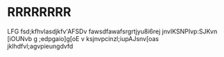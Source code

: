 # RRRRRRRR
LFG
fsd;kfhvlasdjkfv'AFSDv
fawsdfawafsrgrtjyu8i6rej
jnvIKSNPIvp:SJKvn [iOUNvb
g ;edpgaio]g[oE
v ksjnvpcinzl;iupAJsnv[oas
jklhdfvl;agvpieungdvfd
